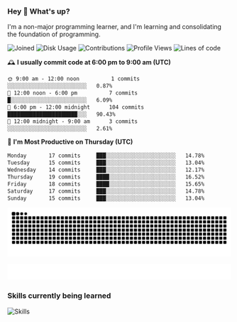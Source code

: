 ### Hey :wave: What's up?

I'm a non-major programming learner, and I'm learning and consolidating the foundation of programming.

<!--START_SECTION:waka-->
![Joined](http://img.shields.io/badge/Joined-9%20years%20ago-6D67E4?style=flat&labelColor=453C67)
![Disk Usage](http://img.shields.io/badge/Github%27s%20Storage-603.8%20MB-FD841F?style=flat&labelColor=E14D2A)
![Contributions](http://img.shields.io/badge/Contributions%20in%202025-208-7DCE13?style=flat&labelColor=2B7A0B)
![Profile Views](http://img.shields.io/badge/Profile%20Views-1-3AB4F2?style=flat&labelColor=0078AA)
![Lines of code](https://img.shields.io/badge/Lines%20of%20code-2%20Million%20Lines%20of%20code-FF8B8B?style=flat&labelColor=EB4747)

🕰️ **I usually commit code at 6:00 pm to 9:00 am (UTC)** 

```text
🌞 9:00 am - 12:00 noon          1 commits      ░░░░░░░░░░░░░░░░░░░░░░░░░   0.87% 
🌆 12:00 noon - 6:00 pm          7 commits      █░░░░░░░░░░░░░░░░░░░░░░░░   6.09% 
🌃 6:00 pm - 12:00 midnight      104 commits    ██████████████████████░░░   90.43% 
🌙 12:00 midnight - 9:00 am      3 commits      ░░░░░░░░░░░░░░░░░░░░░░░░░   2.61%
```
📅 **I'm Most Productive on Thursday (UTC)** 

```text
Monday       17 commits     ███░░░░░░░░░░░░░░░░░░░░░░   14.78% 
Tuesday      15 commits     ███░░░░░░░░░░░░░░░░░░░░░░   13.04% 
Wednesday    14 commits     ███░░░░░░░░░░░░░░░░░░░░░░   12.17% 
Thursday     19 commits     ████░░░░░░░░░░░░░░░░░░░░░   16.52% 
Friday       18 commits     ████░░░░░░░░░░░░░░░░░░░░░   15.65% 
Saturday     17 commits     ███░░░░░░░░░░░░░░░░░░░░░░   14.78% 
Sunday       15 commits     ███░░░░░░░░░░░░░░░░░░░░░░   13.04%
```

<!--END_SECTION:waka-->

![Snake animation](https://raw.githubusercontent.com/dirname/dirname/output/snake.svg)

![metrics](github-metrics.svg)

### Skills currently being learned

![Skills](https://skillicons.dev/icons?i=linux,rust,go,solidity,typescript,bash,git,postgres,mysql,redis,mongo,docker,kubernetes,grafana,prometheus)
